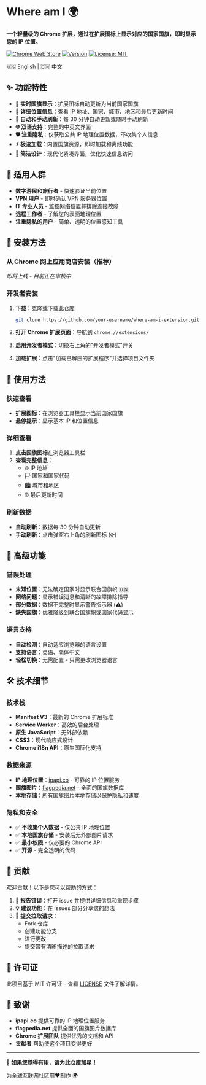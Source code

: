 # Where am I 🌍

**一个轻量级的 Chrome 扩展，通过在扩展图标上显示对应的国家国旗，即时显示您的 IP 位置。**

[![Chrome Web Store](https://img.shields.io/badge/Chrome%20Web%20Store-即将上线-blue)](https://chrome.google.com/webstore)
[![Version](https://img.shields.io/badge/version-1.0.0-green)]()
[![License: MIT](https://img.shields.io/badge/License-MIT-yellow.svg)](LICENSE)

[🇺🇸 English](README.md) | 🇨🇳 中文

## ✨ 功能特性

- **🚩 实时国旗显示**：扩展图标自动更新为当前国家国旗
- **📍 详细位置信息**：查看 IP 地址、国家、城市、地区和最后更新时间
- **🔄 自动和手动刷新**：每 30 分钟自动更新或随时手动刷新
- **🌐 双语支持**：完整的中英文界面
- **🛡️ 注重隐私**：仅获取公共 IP 地理位置数据，不收集个人信息
- **⚡ 极速加载**：内置国旗资源，即时加载和离线功能
- **🎨 简洁设计**：现代化紧凑界面，优化快速信息访问

## 🎯 适用人群

- **数字游民和旅行者** - 快速验证当前位置
- **VPN 用户** - 即时确认 VPN 服务器位置
- **IT 专业人员** - 监控网络位置并排除连接故障
- **远程工作者** - 了解您的表面地理位置
- **注重隐私的用户** - 简单、透明的位置感知工具

## 🚀 安装方法

### 从 Chrome 网上应用商店安装（推荐）
*即将上线 - 目前正在审核中*

### 开发者安装
1. **下载**：克隆或下载此仓库
   ```bash
   git clone https://github.com/your-username/where-am-i-extension.git
   ```

2. **打开 Chrome 扩展页面**：导航到 `chrome://extensions/`

3. **启用开发者模式**：切换右上角的"开发者模式"开关

4. **加载扩展**：点击"加载已解压的扩展程序"并选择项目文件夹

## 📖 使用方法

### 快速查看
- **扩展图标**：在浏览器工具栏显示当前国家国旗
- **悬停提示**：显示基本 IP 和位置信息

### 详细查看
1. **点击国旗图标**在浏览器工具栏
2. **查看完整信息**：
   - 🌐 IP 地址
   - 🏳️ 国家和国家代码
   - 🏙️ 城市和地区
   - ⏰ 最后更新时间

### 刷新数据
- **自动刷新**：数据每 30 分钟自动更新
- **手动刷新**：点击弹窗右上角的刷新图标 (⟳)

## 🔧 高级功能

### 错误处理
- **未知位置**：无法确定国家时显示联合国旗帜 🇺🇳
- **网络问题**：显示错误消息和清晰的故障排除指导
- **部分数据**：数据不完整时显示警告指示器 (⚠️)
- **缺失国旗**：优雅降级到联合国旗帜或国家代码显示

### 语言支持
- **自动检测**：自动适应浏览器的语言设置
- **支持语言**：英语、简体中文
- **轻松切换**：无需配置 - 只需更改浏览器语言

## 🛠️ 技术细节

### 技术栈
- **Manifest V3**：最新的 Chrome 扩展标准
- **Service Worker**：高效的后台处理
- **原生 JavaScript**：无外部依赖
- **CSS3**：现代响应式设计
- **Chrome i18n API**：原生国际化支持

### 数据来源
- **IP 地理位置**：[ipapi.co](https://ipapi.co/) - 可靠的 IP 位置服务
- **国旗图片**：[flagpedia.net](https://flagpedia.net/) - 全面的国旗数据库
- **本地存储**：所有国旗图片本地存储以保护隐私和速度

### 隐私和安全
- ✅ **不收集个人数据** - 仅公共 IP 地理位置
- ✅ **本地国旗存储** - 安装后无外部图片请求
- ✅ **最小权限** - 仅必要的 Chrome API
- ✅ **开源** - 完全透明的代码

## 🤝 贡献

欢迎贡献！以下是您可以帮助的方式：

1. **🐛 报告错误**：打开 issue 并提供详细信息和重现步骤
2. **💡 建议功能**：在 issues 部分分享您的想法
3. **🔧 提交拉取请求**：
   - Fork 仓库
   - 创建功能分支
   - 进行更改
   - 提交带有清晰描述的拉取请求

## 📄 许可证

此项目基于 MIT 许可证 - 查看 [LICENSE](LICENSE) 文件了解详情。

## 🙏 致谢

- **ipapi.co** 提供可靠的 IP 地理位置服务
- **flagpedia.net** 提供全面的国旗图片数据库
- **Chrome 扩展团队** 提供优秀的文档和 API
- **贡献者** 帮助使这个项目变得更好

---

**🌟 如果您觉得有用，请为此仓库加星！**

为全球互联网社区用❤️制作 🌍
